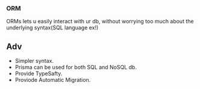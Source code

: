 ### ORM

ORMs lets u easily interact with ur db, without worrying too much about the underlying syntax(SQL language ex!)

## Adv
- Simpler syntax.
- Prisma can be used for both SQL and NoSQL db.
- Provide TypeSafty.
- Proviode Automatic Migration.